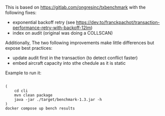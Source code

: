 This is based on https://gitlab.com/ongresinc/txbenchmark with the following fixes:
- exponential backoff retry (see https://dev.to/franckpachot/transaction-performance-retry-with-backoff-12lm)
- index on audit (original was doing a COLLSCAN)
  
Additionally, The two following improvements make little differences but expose best practices:
- update audit first in the transaction (to detect conflict faster)
- embed aircraft capacity into sthe chedule as it is static

Example to run it:
```

(
    cd cli
    mvn clean package
    java -jar ./target/benchmark-1.3.jar -h
)
docker compose up bench results


```
